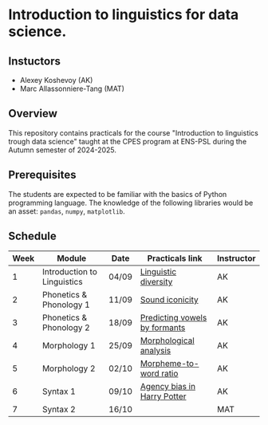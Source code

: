 # Introduction to linguistics for data science.

## Instuctors  

- Alexey Koshevoy (AK)
- Marc Allassonniere-Tang (MAT)

## Overview

This repository contains practicals for the course "Introduction to linguistics trough data science" taught at the CPES program at ENS-PSL during the Autumn semester of 2024-2025.

## Prerequisites  

The students are expected to be familiar with the basics of Python programming language. The knowledge of the following libraries would be an asset: `pandas`, `numpy`, `matplotlib`. 

## Schedule

| Week | Module | Date | Practicals link | Instructor |
|------|--------|---------|---------|---------|
| 1    | Introduction to Linguistics  |     04/09    | [Linguistic diversity](https://colab.research.google.com/drive/1TTj5sfpXoy65KxdT_ti-1z0JJ7HDBFvD?usp=sharing)     | AK |
| 2    | Phonetics & Phonology 1         |   11/09          |  [Sound iconicity](https://colab.research.google.com/drive/1ixG_Ei7cDmKS6d77ZN1EP1eKFVNcZNwH?usp=sharing)  | AK |
| 3    | Phonetics & Phonology 2         |   18/09     |  [Predicting vowels by formants](https://colab.research.google.com/drive/1g9HHfn_rcD6GZQyEetiTXUjeZy-7oWLl?usp=sharing)     | AK | 
| 4    | Morphology 1         |   25/09      |  [Morphological analysis](https://github.com/alexeykosh/intro-to-ling/blob/main/S4/TD4-problem-set.pdf)   | AK |
| 5    | Morphology 2         |    02/10     |  [Morpheme-to-word ratio](https://colab.research.google.com/drive/1ZVlTvOKka0MOL92N-tscvzFF7UIXyfOa?usp=sharing)  | AK |
| 6    | Syntax 1         |    09/10     | [Agency bias in Harry Potter](https://colab.research.google.com/drive/1kX9UNUKZ1JvS_Eyx0-eryEDiJHmUNSDm?usp=sharing) | AK |
| 7    | Syntax 2         |    16/10     |       | MAT |
